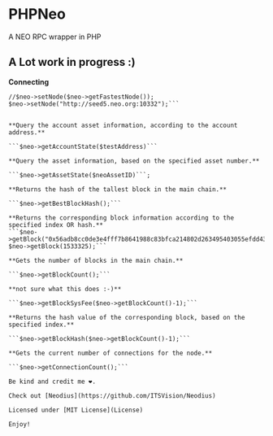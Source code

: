 # PHPNeo
A NEO RPC wrapper in PHP

## A Lot work in progress :)

**Connecting**
```$neo = new PHPNeo();
//$neo->setNode($neo->getFastestNode());
$neo->setNode("http://seed5.neo.org:10332");```


**Query the account asset information, according to the account address.**

```$neo->getAccountState($testAddress)```

**Query the asset information, based on the specified asset number.**

```$neo->getAssetState($neoAssetID)```;

**Returns the hash of the tallest block in the main chain.**

```$neo->getBestBlockHash();```

**Returns the corresponding block information according to the specified index OR hash.**
```$neo->getBlock("0x56adb8cc0de3e4fff7b8641988c83bfca214802d263495403055efdd437234c4");
$neo->getBlock(1533325);```

**Gets the number of blocks in the main chain.**

```$neo->getBlockCount();```

**not sure what this does :-)**

```$neo->getBlockSysFee($neo->getBlockCount()-1);```

**Returns the hash value of the corresponding block, based on the specified index.**

```$neo->getBlockHash($neo->getBlockCount()-1);```

**Gets the current number of connections for the node.**

```$neo->getConnectionCount();```

Be kind and credit me ❤️.

Check out [Neodius](https://github.com/ITSVision/Neodius)

Licensed under [MIT License](License)

Enjoy!
